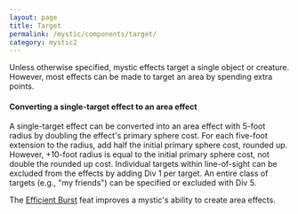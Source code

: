 ```yaml
---
layout: page
title: Target
permalink: /mystic/components/target/
category: mystic2
---
```

Unless otherwise specified, mystic effects target a single object or
creature. However, most effects can be made to target an area by
spending extra points.

#### Converting a single-target effect to an area effect

A single-target effect can be converted into an area effect with 5-foot
radius by doubling the effect's primary sphere cost. For each five-foot
extension to the radius, add half the initial primary sphere cost,
rounded up. However, +10-foot radius is equal to the initial primary
sphere cost, not double the rounded up cost. Individual targets within
line-of-sight can be excluded from the effects by adding Div 1 per
target. An entire class of targets (e.g., "my friends") can be specified
or excluded with Div 5.

The [Efficient Burst](/mystic/feats/efficient-burst) feat improves a
mystic's ability to create area effects.
